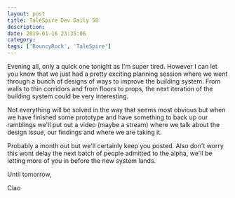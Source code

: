 ```yaml
---
layout: post
title: TaleSpire Dev Daily 58
description:
date: 2019-01-16 23:35:06
category:
tags: ['BouncyRock', 'TaleSpire']
---
```


Evening all, only a quick one tonight as I'm super tired. However I can let you know that we just had a pretty exciting planning session where we went through a bunch of designs of ways to improve the building system. From walls to thin corridors and from floors to props, the next iteration of the building system could be very interesting.

Not everything will be solved in the way that seems most obvious but when we have finished some prototype and have something to back up our ramblings we'll put out a video (maybe a stream) where we talk about the design issue, our findings and where we are taking it.

Probably a month out but we'll certainly keep you posted. Also don't worry this wont delay the next batch of people admitted to the alpha, we'll be letting more of you in before the new system lands.

Until tomorrow,

Ciao
